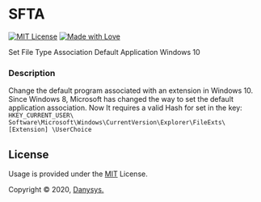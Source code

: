 # SFTA

[![MIT License](https://img.shields.io/github/license/mashape/apistatus.svg)]()
[![Made with Love](https://img.shields.io/badge/Made%20with-%E2%9D%A4-red.svg?colorB=11a9f7)]()


Set File Type Association Default Application Windows 10


### Description

Change the default program associated with an extension in Windows 10.\
Since Windows 8, Microsoft has changed the way to set the default application association. Now It requires a valid Hash for set in the key: `HKEY_CURRENT_USER\ Software\Microsoft\Windows\CurrentVersion\Explorer\FileExts\[Extension] \UserChoice`


<!-- ## Acknowledgments & Credits -->


## License

Usage is provided under the [MIT](https://choosealicense.com/licenses/mit/) License.

Copyright © 2020, [Danysys.](https://www.danysys.com)
